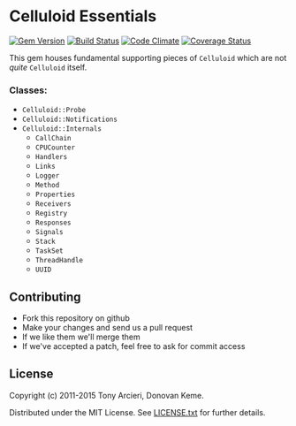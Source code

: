# Celluloid Essentials

[![Gem Version](https://badge.fury.io/rb/celluloid-essentials.svg)](http://rubygems.org/gems/celluloid-essentials)
[![Build Status](https://secure.travis-ci.org/celluloid/celluloid-essentials.svg?branch=master)](http://travis-ci.org/celluloid/celluloid-essentials)
[![Code Climate](https://codeclimate.com/github/celluloid/celluloid-essentials.svg)](https://codeclimate.com/github/celluloid/celluloid-essentials)
[![Coverage Status](https://coveralls.io/repos/celluloid/celluloid-essentials/badge.svg?branch=master)](https://coveralls.io/r/celluloid/celluloid-essentials)

This gem houses fundamental supporting pieces of `Celluloid` which are not *quite* `Celluloid` itself.

### Classes:

* `Celluloid::Probe`
* `Celluloid::Notifications`
* `Celluloid::Internals`
  * `CallChain`
  * `CPUCounter`
  * `Handlers`
  * `Links`
  * `Logger`
  * `Method`
  * `Properties`
  * `Receivers`
  * `Registry`
  * `Responses`
  * `Signals`
  * `Stack`
  * `TaskSet`
  * `ThreadHandle`
  * `UUID`

## Contributing

* Fork this repository on github
* Make your changes and send us a pull request
* If we like them we'll merge them
* If we've accepted a patch, feel free to ask for commit access

## License

Copyright (c) 2011-2015 Tony Arcieri, Donovan Keme.

Distributed under the MIT License. See [LICENSE.txt](https://github.com/celluloid/celluloid-essentials/blob/master/LICENSE.txt) for further details.
